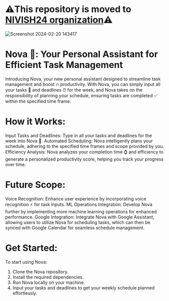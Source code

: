 # ⚠️This repository is moved to [NIVISH24 organization](https://github.com/NIVISH24)⚠️

![Screenshot 2024-02-20 143417](https://github.com/sam-shervin/NovaAI/assets/151179152/9661c648-432c-4d90-9fb6-4cae6f3e4dee)

# Nova 🚀: Your Personal Assistant for Efficient Task Management
Introducing Nova, your new personal assistant designed to streamline task management and boost 🔥 productivity. With Nova, you can simply input all your tasks 🏢 and deadlines ⏰ for the week, and Nova takes on the responsibility of planning your schedule, ensuring tasks are completed ✅ within the specified time frame.

# How it Works:
Input Tasks and Deadlines: Type in all your tasks and deadlines for the week into Nova 🚀.
Automated Scheduling: Nova intelligently plans your schedule, adhering to the specified time frames and scope provided by you.
Efficiency Analysis: Nova analyzes your completion time ⌚ and efficiency to generate a personalized productivity score, helping you track your progress over time.

# Future Scope:
Voice Recognition: Enhance user experience by incorporating voice recognition ⚡ for task inputs.
ML Operations Integration: Develop Nova further by implementing more machine learning operations for enhanced performance.
Google Integration: Integrate Nova with Google Assistant, allowing users to utilize Nova for scheduling tasks, which can then be synced with Google Calendar for seamless schedule management.

# Get Started:
To start using Nova:
1. Clone the Nova repository.
2. Install the required dependencies.
3. Run Nova locally on your machine.
4. Input your tasks and deadlines to get your weekly schedule planned effortlessly.
